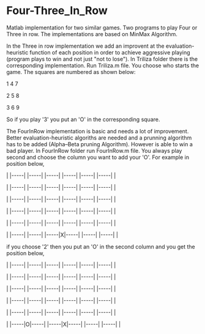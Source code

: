 # Four-Three_In_Row

Matlab implementation for two similar games. Two programs to play Four or Three in row. The implementations are based on MinMax Algorithm. 

In the Three in row implementation we add an improvent at the evaluation-heuristic function of each position in order to achieve aggressive playing (program plays to win and not just "not to lose"). In Triliza folder there is the corresponding implementation. Run Triliza.m file. You choose who starts the game. The squares are numbered as shown below:

1   4   7

2   5   8

3   6   9

So if you play '3' you put an 'O' in the corresponding square. 


The FourInRow implementation is basic and needs a lot of improvement. Better evaluation-heuristic algoriths are needed and a prunning algorithm has to be added (Alpha–Beta pruning Algorithm). However is able to win a bad player. In FourInRow folder run FourInRow.m file. You always play second and choose the column you want to add your 'O'. For example in position below,

| |-----| |-----| |-----| |-----| |-----| |-----| |

| |-----| |-----| |-----| |-----| |-----| |-----| |

| |-----| |-----| |-----| |-----| |-----| |-----| |

| |-----| |-----| |-----| |-----| |-----| |-----| |

| |-----| |-----| |-----| |-----| |-----| |-----| |

| |-----| |-----| |-----|X|-----| |-----| |-----| |


if you choose '2' then you put an 'O' in the second column and you get the position below,

| |-----| |-----| |-----| |-----| |-----| |-----| |

| |-----| |-----| |-----| |-----| |-----| |-----| |

| |-----| |-----| |-----| |-----| |-----| |-----| |

| |-----| |-----| |-----| |-----| |-----| |-----| |

| |-----| |-----| |-----| |-----| |-----| |-----| |

| |-----|O|-----| |-----|X|-----| |-----| |-----| |
